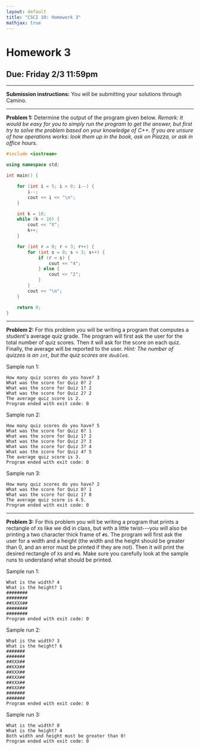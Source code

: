 ```yaml
---
layout: default
title: "CSCI 10: Homework 3"
mathjax: true
---
```


# Homework 3

## Due: Friday 2/3 11:59pm

---

__Submission instructions:__ You will be submitting your solutions through
Camino.

---

__Problem 1:__ Determine the output of the program given below. _Remark: It
would be easy for you to simply run the program to get the answer, but first
try to solve the problem based on your knowledge of C++. If you are
unsure of how operations works: look them up in the book, ask on Piazza, or
ask in office hours._

```cpp
#include <iostream>

using namespace std;

int main() {

    for (int i = 5; i > 0; i--) {
        i--;
        cout << i << "\n";
    }

    int k = 10;
    while (k < 10) {
        cout << "X";
        k++;
    }

    for (int r = 0; r < 3; r++) {
        for (int s = 0; s < 3; s++) {
            if (r < s) {
                cout << "4";
            } else {
                cout << "2";
            }
        }
        cout << "\n";
    }

    return 0;
}
```

---

__Problem 2:__ For this problem you will be writing a program that computes a
student's average quiz grade. The program will
first ask the user for the total number of quiz scores. Then it will
ask for the score on each quiz. Finally, the average will be reported to the user.
_Hint: The number of quizzes is an `int`, but the quiz scores are `double`s._

Sample run 1:

```
How many quiz scores do you have? 3
What was the score for Quiz 0? 2
What was the score for Quiz 1? 2
What was the score for Quiz 2? 2
The average quiz score is 2.
Program ended with exit code: 0
```

Sample run 2:

```
How many quiz scores do you have? 5
What was the score for Quiz 0? 1
What was the score for Quiz 1? 2
What was the score for Quiz 2? 3
What was the score for Quiz 3? 4
What was the score for Quiz 4? 5
The average quiz score is 3.
Program ended with exit code: 0
```

Sample run 3:

```
How many quiz scores do you have? 2
What was the score for Quiz 0? 1
What was the score for Quiz 1? 8
The average quiz score is 4.5.
Program ended with exit code: 0
```

---

__Problem 3:__ For this problem you will be writing a program that prints a
rectangle of `X`s like we did in class, but with a little twist---you will also
be printing a two character thick frame of `#`s. The program will first ask the
user for a width and a height (the width and the height should be greater than
0, and an error must be printed if they are not). Then it will print the desired
rectangle of `X`s and `#`s. Make sure you carefully look at the sample runs to
understand what should be printed.

Sample run 1:

```
What is the width? 4
What is the height? 1
########
########
##XXXX##
########
########
Program ended with exit code: 0
```

Sample run 2:

```
What is the width? 3
What is the height? 6
#######
#######
##XXX##
##XXX##
##XXX##
##XXX##
##XXX##
##XXX##
#######
#######
Program ended with exit code: 0
```

Sample run 3:

```
What is the width? 0
What is the height? 4
Both width and height must be greater than 0!
Program ended with exit code: 0
```
